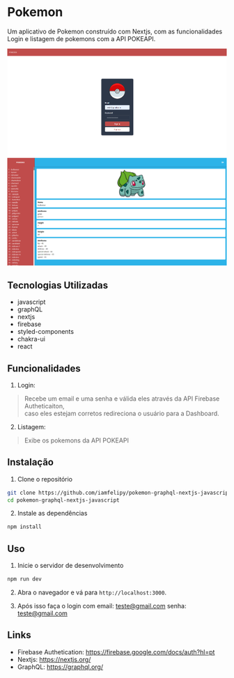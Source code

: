 # Pokemon

Um aplicativo de Pokemon construído com Nextjs, 
com as funcionalidades Login e listagem de pokemons com a API POKEAPI. 

![capa readme](capa-1.png)
![capa readme](capa-2.png)

## Tecnologias Utilizadas

- javascript
- graphQL
- nextjs
- firebase
- styled-components
- chakra-ui
- react

## Funcionalidades

1. Login:
> Recebe um email e uma senha e válida eles através da API Firebase Autheticaiton,  
> caso eles estejam corretos redireciona o usuário para a Dashboard.
>

2. Listagem: 
> Exibe os pokemons da API POKEAPI


## Instalação

1. Clone o repositório
```bash
git clone https://github.com/iamfelipy/pokemon-graphql-nextjs-javascript.git
cd pokemon-graphql-nextjs-javascript
```

2. Instale as dependências
```bash
npm install
```

## Uso

1. Inicie o servidor de desenvolvimento
```bash
npm run dev
```

2. Abra o navegador e vá para `http://localhost:3000`.

3. Após isso faça o login com 
email: teste@gmail.com
senha: teste@gmail.com

## Links

- Firebase Authetication: https://firebase.google.com/docs/auth?hl=pt
- Nextjs: https://nextjs.org/
- GraphQL: https://graphql.org/
